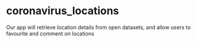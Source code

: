 # coronavirus_locations
Our app will retrieve location details from open datasets, and allow users to favourite and comment on locations
